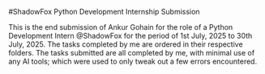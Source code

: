 #ShadowFox Python Development Internship Submission

This is the end submission of Ankur Gohain for the role of a Python Development Intern @ShadowFox for the period of 1st July, 2025 to 30th July, 2025. The tasks completed by me are ordered in their respective folders. The tasks submitted are all completed by me, with minimal use of any AI tools; which were used to only tweak out a few errors encountered. 

